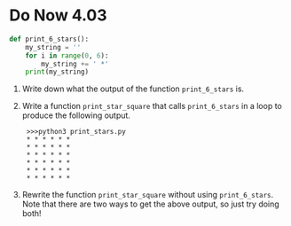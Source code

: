 # Do Now 4.03

```python
def print_6_stars(): 
    my_string = ''
    for i in range(0, 6): 
        my_string += ' *'
    print(my_string)
```

1. Write down what the output of the function `print_6_stars` is. 
2. Write a function `print_star_square` that calls `print_6_stars` in a loop to produce the following output.

   ```text
    >>>python3 print_stars.py
    * * * * * * 
    * * * * * * 
    * * * * * * 
    * * * * * * 
    * * * * * * 
    * * * * * *
   ```

3. Rewrite the function `print_star_square` without using `print_6_stars`. Note that there are two ways to get the above output, so just try doing both!

